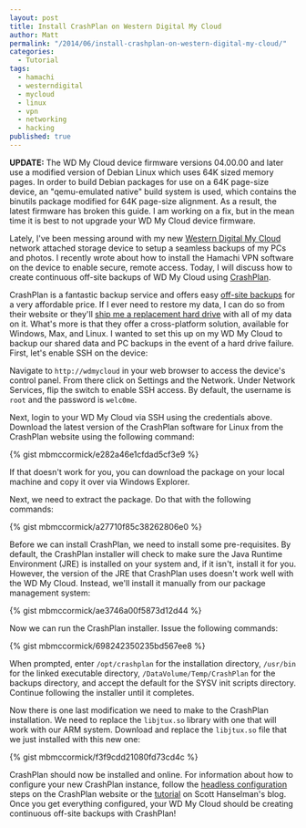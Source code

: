 ```yaml
---
layout: post
title: Install CrashPlan on Western Digital My Cloud
author: Matt
permalink: "/2014/06/install-crashplan-on-western-digital-my-cloud/"
categories: 
  - Tutorial
tags: 
  - hamachi
  - westerndigital
  - mycloud
  - linux
  - vpn
  - networking
  - hacking
published: true
---
```


**UPDATE:** The WD My Cloud device firmware versions 04.00.00 and later use a modified version of Debian Linux which uses 64K sized memory pages. In order to build Debian packages for use on a 64K page-size device, an "qemu-emulated native" build system is used, which contains the binutils package modified for 64K page-size alignment. As a result, the latest firmware has broken this guide. I am working on a fix, but in the mean time it is best to not upgrade your WD My Cloud device firmware.

Lately, I've been messing around with my new [Western Digital My Cloud](http://www.wdc.com/en/products/products.aspx?id=1140) network attached storage device to setup a seamless backups of my PCs and photos. I recently wrote about how to install the Hamachi VPN software on the device to enable secure, remote access. Today, I will discuss how to create continuous off-site backups of WD My Cloud using [CrashPlan](http://www.code42.com/crashplan/).

CrashPlan is a fantastic backup service and offers easy [off-site backups](http://www.code42.com/crashplan/features/backup-destinations/) for a very affordable price. If I ever need to restore my data, I can do so from their website or they'll [ship me a replacement hard drive](http://support.code42.com/CrashPlan/Latest/Restoring/Restore-To-Door_Overview) with all of my data on it. What's more is that they offer a cross-platform solution, available for Windows, Max, and Linux. I wanted to set this up on my WD My Cloud to backup our shared data and PC backups in the event of a hard drive failure. First, let's enable SSH on the device:

Navigate to `http://wdmycloud` in your web browser to access the device's control panel. From there click on Settings and the Network. Under Network Services, flip the switch to enable SSH access. By default, the username is `root` and the password is `welc0me`.

Next, login to your WD My Cloud via SSH using the credentials above. Download the latest version of the CrashPlan software for Linux from the CrashPlan website using the following command:

{% gist mbmccormick/e282a46e1cfdad5cf3e9 %}

If that doesn't work for you, you can download the package on your local machine and copy it over via Windows Explorer.

Next, we need to extract the package. Do that with the following commands:

{% gist mbmccormick/a27710f85c38262806e0 %}

Before we can install CrashPlan, we need to install some pre-requisites. By default, the CrashPlan installer will check to make sure the Java Runtime Environment (JRE) is installed on your system and, if it isn't, install it for you. However, the version of the JRE that CrashPlan uses doesn't work well with the WD My Cloud. Instead, we'll install it manually from our package management system:

{% gist mbmccormick/ae3746a00f5873d12d44 %}

Now we can run the CrashPlan installer. Issue the following commands:

{% gist mbmccormick/698242350235bd567ee8 %}

When prompted, enter `/opt/crashplan` for the installation directory, `/usr/bin` for the linked executable directory, `/DataVolume/Temp/CrashPlan` for the backups directory, and accept the default for the SYSV init scripts directory. Continue following the installer until it completes.

Now there is one last modification we need to make to the CrashPlan installation. We need to replace the `libjtux.so` library with one that will work with our ARM system. Download and replace the `libjtux.so` file that we just installed with this new one:

{% gist mbmccormick/f3f9cdd21080fd73cd4c %}

CrashPlan should now be installed and online. For information about how to configure your new CrashPlan instance, follow the [headless configuration](http://support.code42.com/CrashPlan/Latest/Configuring/Configuring_A_Headless_Client) steps on the CrashPlan website or the [tutorial](http://www.hanselman.com/blog/UPDATED2014HowToSetupCrashPlanCloudBackupOnASynologyNASRunningDSM50.aspx) on Scott Hanselman's blog. Once you get everything configured, your WD My Cloud should be creating continuous off-site backups with CrashPlan!
